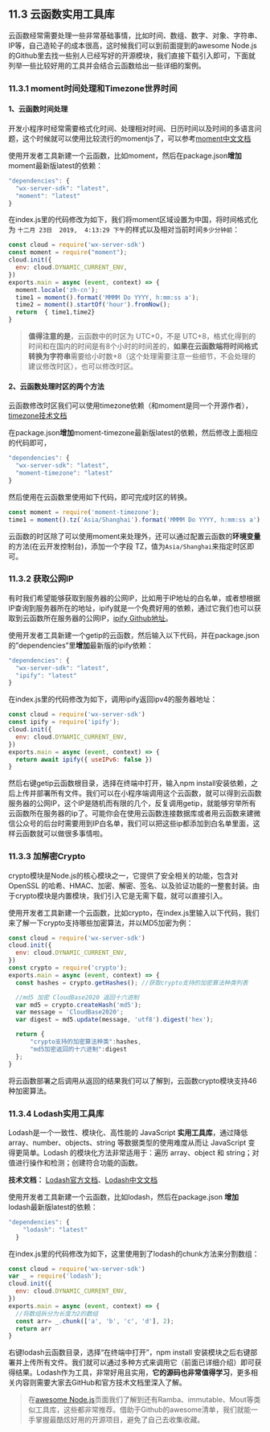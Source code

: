 ## 11.3 云函数实用工具库
云函数经常需要处理一些非常基础事情，比如时间、数组、数字、对象、字符串、IP等，自己造轮子的成本很高，这时候我们可以到前面提到的awesome Node.js的Github里去找一些别人已经写好的开源模块，我们直接下载引入即可，下面就列举一些比较好用的工具并会结合云函数给出一些详细的案例。
### 11.3.1 moment时间处理和Timezone世界时间
#### 1、云函数时间处理
开发小程序时经常需要格式化时间、处理相对时间、日历时间以及时间的多语言问题，这个时候就可以使用比较流行的momentjs了，可以参考[moment中文文档](http://momentjs.cn/)

使用开发者工具新建一个云函数，比如moment，然后在package.json**增加**moment最新版latest的依赖：
```javascript
"dependencies": {
  "wx-server-sdk": "latest",
  "moment": "latest"
}
```
在index.js里的代码修改为如下，我们将moment区域设置为中国，将时间格式化为 `十二月 23日  2019,  4:13:29 下午`的样式以及相对当前时间`多少分钟前`：
```javascript
const cloud = require('wx-server-sdk')
const moment = require("moment");
cloud.init({
  env: cloud.DYNAMIC_CURRENT_ENV,
})
exports.main = async (event, context) => {
  moment.locale('zh-cn');
  time1 = moment().format('MMMM Do YYYY, h:mm:ss a');
  time2 = moment().startOf('hour').fromNow();
  return  { time1,time2}
}
```
>**值得注意的是**，云函数中的时区为 UTC+0，不是 UTC+8，格式化得到的时间和在国内的时间是有8个小时的时间差的，**如果在云函数端将时间格式转换为字符串**需要给小时数+8（这个处理需要注意一些细节，不会处理的建议修改时区），也可以修改时区。

#### 2、云函数处理时区的两个方法
云函数修改时区我们可以使用timezone依赖（和moment是同一个开源作者），[timezone技术文档](https://momentjs.com/timezone/)

在package.json**增加**moment-timezone最新版latest的依赖，然后修改上面相应的代码即可，
```javascript
"dependencies": {
  "wx-server-sdk": "latest",
  "moment-timezone": "latest"
}
```
然后使用在云函数里使用如下代码，即可完成时区的转换。
```javascript
const moment = require('moment-timezone');
time1 = moment().tz('Asia/Shanghai').format('MMMM Do YYYY, h:mm:ss a');
```
云函数的时区除了可以使用moment来处理外，还可以通过配置云函数的**环境变量**的方法(在云开发控制台)，添加一个字段 TZ，值为`Asia/Shanghai`来指定时区即可。

### 11.3.2 获取公网IP
有时我们希望能够获取到服务器的公网IP，比如用于IP地址的白名单，或者想根据IP查询到服务器所在的地址，ipify就是一个免费好用的依赖，通过它我们也可以获取到云函数所在服务器的公网IP，[ipify Github地址](https://github.com/sindresorhus/ipify)。

使用开发者工具新建一个getip的云函数，然后输入以下代码，并在package.json的”dependencies”里**增加**最新版的ipify依赖：
```javascript
"dependencies": {
  "wx-server-sdk": "latest",
  "ipify": "latest"
}
```
在index.js里的代码修改为如下，调用ipify返回ipv4的服务器地址：
```javascript
const cloud = require('wx-server-sdk')
const ipify = require('ipify');
cloud.init({
  env: cloud.DYNAMIC_CURRENT_ENV,
})
exports.main = async (event, context) => {
  return await ipify({ useIPv6: false })
}
```
然后右键getip云函数根目录，选择在终端中打开，输入npm install安装依赖，之后上传并部署所有文件。我们可以在小程序端调用这个云函数，就可以得到云函数服务器的公网IP，这个IP是随机而有限的几个，反复调用getip，就能够穷举所有云函数所在服务器的ip了。可能你会在使用云函数连接数据库或者用云函数来建微信公众号的后台时需要用到IP白名单，我们可以把这些ip都添加到白名单里面，这样云函数就可以做很多事情啦。

### 11.3.3 加解密Crypto
crypto模块是Node.js的核心模块之一，它提供了安全相关的功能，包含对 OpenSSL 的哈希、HMAC、加密、解密、签名、以及验证功能的一整套封装。由于crypto模块是内置模块，我们引入它是无需下载，就可以直接引入。

使用开发者工具新建一个云函数，比如crypto，在index.js里输入以下代码，我们来了解一下crypto支持哪些加密算法，并以MD5加密为例：
```javascript
const cloud = require('wx-server-sdk')
cloud.init({
  env: cloud.DYNAMIC_CURRENT_ENV,
})
const crypto = require('crypto');
exports.main = async (event, context) => {
  const hashes = crypto.getHashes(); //获取crypto支持的加密算法种类列表

  //md5 加密 CloudBase2020 返回十六进制
  var md5 = crypto.createHash('md5');
  var message = 'CloudBase2020';
  var digest = md5.update(message, 'utf8').digest('hex');   

  return {
      "crypto支持的加密算法种类":hashes,
      "md5加密返回的十六进制":digest
  };
}
```
将云函数部署之后调用从返回的结果我们可以了解到，云函数crypto模块支持46种加密算法。

### 11.3.4 Lodash实用工具库

Lodash是一个一致性、模块化、高性能的 JavaScript **实用工具库**，通过降低 array、number、objects、string 等数据类型的使用难度从而让 JavaScript 变得更简单。Lodash 的模块化方法非常适用于：遍历 array、object 和 string；对值进行操作和检测；创建符合功能的函数。

**技术文档：** [Lodash官方文档](https://lodash.com/)、[Lodash中文文档](https://www.lodashjs.com/)

使用开发者工具新建一个云函数，比如lodash，然后在package.json **增加** lodash最新版latest的依赖：
```javascript
"dependencies": {
    "lodash": "latest"
  }
```
在index.js里的代码修改为如下，这里使用到了lodash的chunk方法来分割数组：
```javascript
const cloud = require('wx-server-sdk')
var _ = require('lodash');
cloud.init({
  env: cloud.DYNAMIC_CURRENT_ENV,
})
exports.main = async (event, context) => {
  //将数组拆分为长度为2的数组
  const arr= _.chunk(['a', 'b', 'c', 'd'], 2);
  return arr
}
```
右键lodash云函数目录，选择“在终端中打开”，npm install 安装模块之后右键部署并上传所有文件。我们就可以通过多种方式来调用它（前面已详细介绍）即可获得结果。Lodash作为工具，非常好用且实用，**它的源码也非常值得学习**，更多相关内容则需要大家去GitHub和官方技术文档里深入了解。

> 在[awesome Node.js](https://github.com/sindresorhus/awesome-Node.js)页面我们了解到还有Ramba、immutable、Mout等类似工具库，这些都非常推荐。借助于Github的awesome清单，我们就能一手掌握最酷炫好用的开源项目，避免了自己去收集收藏。